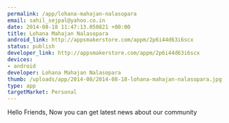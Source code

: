 ```yaml
--- 
permalink: /app/lohana-mahajan-nalasopara
email: sahil_sejpal@yahoo.co.in
date: 2014-08-18 11:47:13.050821 +00:00
title: Lohana Mahajan Nalasopara
android_link: http://appsmakerstore.com/appm/2p6i44d63i6scx
status: publish
developer_link: http://appsmakerstore.com/appm/2p6i44d63i6scx
devices: 
- android
developer: Lohana Mahajan Nalasopara
thumb: /uploads/app/2014-08/2014-08-18-lohana-mahajan-nalasopara.jpg
type: app
targetMarket: Personal
---
```


Hello Friends,
Now you can get latest news about our community
